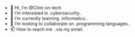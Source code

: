 - 👋 Hi, I’m @Clint-on-tech
- 👀 I’m interested in .cybersecurity..
- 🌱 I’m currently learning .informatics..
- 💞️ I’m looking to collaborate on .programming languages..
- 📫 How to reach me ..via my email.

<!---
Clint-on-tech/Clint-on-tech is a ✨ special ✨ repository because its `README.md` (this file) appears on your GitHub profile.
You can click the Preview link to take a look at your changes.
--->
